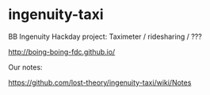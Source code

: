 ingenuity-taxi
==============

BB Ingenuity Hackday project: Taximeter / ridesharing / ???

http://boing-boing-fdc.github.io/

Our notes:

https://github.com/lost-theory/ingenuity-taxi/wiki/Notes
